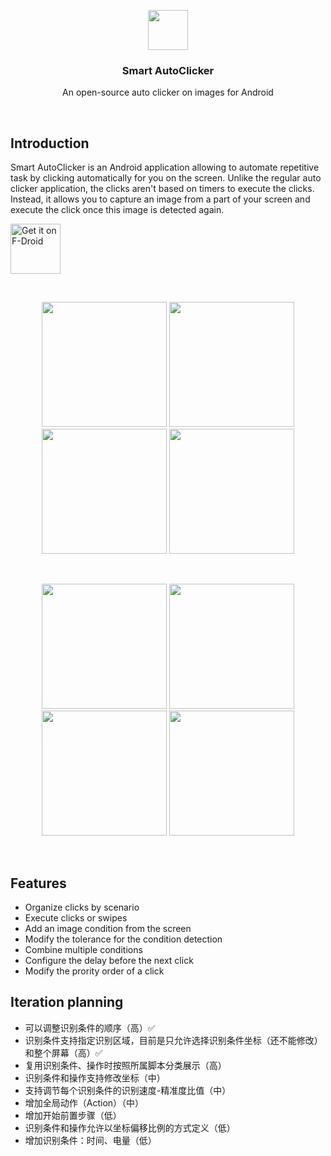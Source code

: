 <p align="center">
  <img src="https://github.com/Nain57/SmartAutoClicker/blob/master/smartautoclicker/src/main/ic_smart_auto_clicker-playstore.png?raw=true" height="64">
  <h3 align="center">Smart AutoClicker</h3>
  <p align="center">An open-source auto clicker on images for Android<p>
</p>

<br>
 
## Introduction

Smart AutoClicker is an Android application allowing to automate repetitive task by clicking automatically for you on the screen. Unlike the regular auto clicker application, the clicks aren't based on timers to execute the clicks. Instead, it allows you to capture an image from a part of your screen and execute the click once this image is detected again.

[<img src="https://fdroid.gitlab.io/artwork/badge/get-it-on.png"
     alt="Get it on F-Droid"
     height="80">](https://f-droid.org/packages/com.buzbuz.smartautoclicker/)

<br>

<p align="center">
  <img src="https://i.postimg.cc/65JBX8D9/Phone-Screenshot-1.png" width="200">
  <img src="https://i.postimg.cc/6Q3X0nGh/Phone-Screenshot-2.png" width="200">
  <img src="https://i.postimg.cc/1zjZYXG1/Phone-Screenshot-3.png" width="200">
  <img src="https://i.postimg.cc/qvp0N9JS/Phone-Screenshot-4.png" width="200">
</p>
<br>
<p align="center">
  <img src="https://i.postimg.cc/8zwGMts5/Phone-Screenshot-5.png" width="200">
  <img src="https://i.postimg.cc/ZnrtRL1J/Phone-Screenshot-6.png" width="200">
  <img src="https://i.postimg.cc/1Xx1sd7W/Phone-Screenshot-7.png" width="200">
  <img src="https://i.postimg.cc/nz9t8x2j/Phone-Screenshot-8.png" width="200">
</p>
<br>


## Features

- Organize clicks by scenario
- Execute clicks or swipes
- Add an image condition from the screen
- Modify the tolerance for the condition detection
- Combine multiple conditions
- Configure the delay before the next click
- Modify the prority order of a click

## Iteration planning
- 可以调整识别条件的顺序（高）✅
- 识别条件支持指定识别区域，目前是只允许选择识别条件坐标（还不能修改）和整个屏幕（高）✅
- 复用识别条件、操作时按照所属脚本分类展示（高）
- 识别条件和操作支持修改坐标（中）
- 支持调节每个识别条件的识别速度-精准度比值（中）
- 增加全局动作（Action）（中）
- 增加开始前置步骤（低）
- 识别条件和操作允许以坐标偏移比例的方式定义（低）
- 增加识别条件：时间、电量（低）
